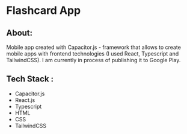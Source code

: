 # Flashcard App

## About:
Mobile app created with Capacitor.js - framework that allows to create mobile apps with frontend technologies (I used React, Typescript and TailwindCSS). I am currently in process of publishing it to Google Play.

## Tech Stack :
* Capacitor.js
* React.js
* Typescript
* HTML
* CSS
* TailwindCSS